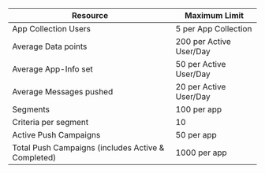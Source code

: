 Resource|Maximum Limit
---|---
App Collection Users|5 per App Collection
Average Data points|200 per Active User/Day
Average App-Info set|50 per Active User/Day
Average Messages pushed|20 per Active User/Day
Segments|100 per app
Criteria per segment|10
Active Push Campaigns|50 per app
Total Push Campaigns (includes Active & Completed)|1000 per app


